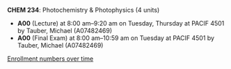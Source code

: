 **CHEM 234**: Photochemistry & Photophysics (4 units)

- **A00** (Lecture) at 8:00 am–9:20 am on Tuesday, Thursday at PACIF 4501 by Tauber, Michael (A07482469)
- **A00** (Final Exam) at 8:00 am–10:59 am on Tuesday at PACIF 4501 by Tauber, Michael (A07482469)

[Enrollment numbers over time](./CHEM234.tsv)
